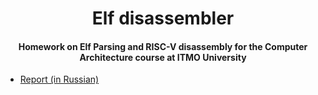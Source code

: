 <h1 align="center">Elf disassembler</h1>
<h4 align="center">Homework on Elf Parsing and RISC-V disassembly for the Computer Architecture course at ITMO University</h4>


- [Report (in Russian)](report.pdf)